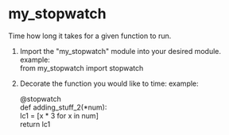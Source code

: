 # my_stopwatch
Time how long it takes for a given function to run.

1. Import the "my_stopwatch" module into your desired module.  
    example:     
            from my_stopwatch import stopwatch
2. Decorate the function you would like to time:
    example:  
      
      @stopwatch  
      def adding_stuff_2(*num):  
            lc1 = [x * 3 for x in num]  
            return lc1
